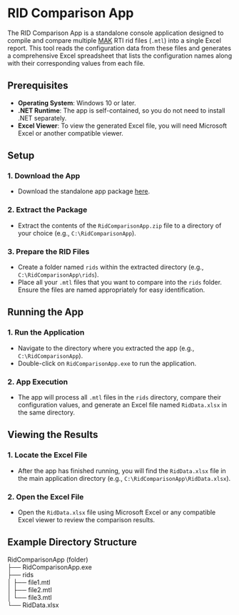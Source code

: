 # RID Comparison App

The RID Comparison App is a standalone console application designed to compile and compare multiple [MAK](https://www.mak.com/) RTI rid files (`.mtl`) into a single Excel report. This tool reads the configuration data from these files and generates a comprehensive Excel spreadsheet that lists the configuration names along with their corresponding values from each file.

## Prerequisites

- **Operating System**: Windows 10 or later.
- **.NET Runtime**: The app is self-contained, so you do not need to install .NET separately.
- **Excel Viewer**: To view the generated Excel file, you will need Microsoft Excel or another compatible viewer.

## Setup

### 1. Download the App
   - Download the standalone app package [here](https://github.com/luxcan/mak-rti-rid-compare/blob/main/MAKRtiRidCompare.zip).

### 2. Extract the Package
   - Extract the contents of the `RidComparisonApp.zip` file to a directory of your choice (e.g., `C:\RidComparisonApp`).

### 3. Prepare the RID Files
   - Create a folder named `rids` within the extracted directory (e.g., `C:\RidComparisonApp\rids`).
   - Place all your `.mtl` files that you want to compare into the `rids` folder. Ensure the files are named appropriately for easy identification.

## Running the App

### 1. Run the Application
   - Navigate to the directory where you extracted the app (e.g., `C:\RidComparisonApp`).
   - Double-click on `RidComparisonApp.exe` to run the application.

### 2. App Execution
   - The app will process all `.mtl` files in the `rids` directory, compare their configuration values, and generate an Excel file named `RidData.xlsx` in the same directory.

## Viewing the Results

### 1. Locate the Excel File
   - After the app has finished running, you will find the `RidData.xlsx` file in the main application directory (e.g., `C:\RidComparisonApp\RidData.xlsx`).

### 2. Open the Excel File
   - Open the `RidData.xlsx` file using Microsoft Excel or any compatible Excel viewer to review the comparison results.

## Example Directory Structure
RidComparisonApp (folder)
<br> ├── RidComparisonApp.exe
<br> ├── rids
<br> │ ├── file1.mtl
<br> │ ├── file2.mtl
<br> │ └── file3.mtl
<br> └── RidData.xlsx
